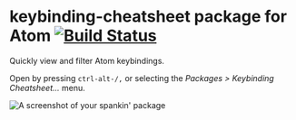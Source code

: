 # keybinding-cheatsheet package for Atom [![Build Status](https://travis-ci.org/jkasky/atom-keybinding-cheatsheet.svg)](https://travis-ci.org/jkasky/atom-keybinding-cheatsheet)

Quickly view and filter Atom keybindings.

Open by pressing `ctrl-alt-/,` or selecting the _Packages > Keybinding Cheatsheet..._ menu.

![A screenshot of your spankin' package](https://raw.githubusercontent.com/jkasky/atom-keybinding-cheatsheet/master/images/screenshot.png)
